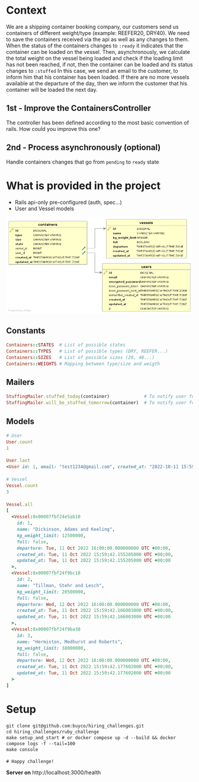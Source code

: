 # Context
We are a shipping container booking company, our customers send us containers of different weight/type (example: REEFER20, DRY40). We need to save the containers received via the api as well as any changes to them. When the status of the containers changes to `:ready` it indicates that the container can be loaded on the vessel. Then, asynchronously, we calculate the total weight on the vessel being loaded and check if the loading limit has not been reached, if not, then the container can be loaded and its status changes to `:stuffed` In this case, we send an email to the customer, to inform him that his container has been loaded. If there are no more vessels available at the departure of the day, then we inform the customer that his container will be loaded the next day.

## 1st - Improve the ContainersController
The controller has been defined according to the most basic convention of rails. How could you improve this one?

## 2nd - Process asynchronously (optional)
Handle containers changes that go from `pending` to `ready` state

# What is provided in the project
- Rails api-only pre-configured (auth, spec...)
- User and Vessel models

![database](resources/tables.jpg)

## Constants
```ruby
Containers::STATES  # List of possible states
Containers::TYPES   # List of possible types (DRY, REEFER...)
Containers::SIZES   # List of possible sizes (20, 40...)
Containers::WEIGHTS # Mapping between type/size and weigth
```

## Mailers
```ruby
StuffingMailer.stuffed_today(container)             # To notify user for today stuffing
StuffingMailer.will_be_stuffed_tomorrow(container)  # To notify user for tomorrow
```

## Models
```ruby
# User
User.count
1

User.last
<User id: 1, email: "test1234@gmail.com", created_at: "2022-10-11 15:59:40.891978000 +0000", updated_at: "2022-10-11 15:59:40.891978000 +0000", jti: nil>

# Vessel
Vessel.count
3

Vessel.all
[
  <Vessel:0x00007fbf24e5ab10                                      
    id: 1,                                                          
    name: "Dickinson, Adams and Keeling",                           
    kg_weight_limit: 12500000,                                      
    full: false,                                                    
    departure: Tue, 11 Oct 2022 16:00:00.000000000 UTC +00:00,      
    created_at: Tue, 11 Oct 2022 15:59:42.155205000 UTC +00:00,     
    updated_at: Tue, 11 Oct 2022 15:59:42.155205000 UTC +00:00
  >,    
  <Vessel:0x00007fbf24f9bc18                                      
    id: 2,                                                          
    name: "Tillman, Stehr and Lesch",                               
    kg_weight_limit: 20500000,                                      
    full: false,                                                    
    departure: Wed, 12 Oct 2022 16:00:00.000000000 UTC +00:00,
    created_at: Tue, 11 Oct 2022 15:59:42.166003000 UTC +00:00,
    updated_at: Tue, 11 Oct 2022 15:59:42.166003000 UTC +00:00
  >,
  <Vessel:0x00007fbf24f9ba38
    id: 3,
    name: "Hermiston, Medhurst and Roberts",
    kg_weight_limit: 38000000,
    full: false,
    departure: Wed, 12 Oct 2022 18:00:00.000000000 UTC +00:00,
    created_at: Tue, 11 Oct 2022 15:59:42.177602000 UTC +00:00,
    updated_at: Tue, 11 Oct 2022 15:59:42.177602000 UTC +00:00
  >
]
```

# Setup

```shell
git clone git@github.com:buyco/hiring_challenges.git
cd hiring_challenges/ruby_challenge
make setup_and_start # or docker compose up -d --build && docker compose logs -f --tail=100
make console

# Happy challenge!
```
**Server on**
http://localhost:3000/health



